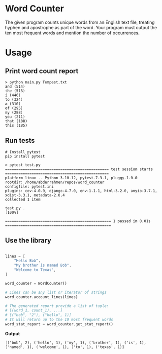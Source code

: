 # Word Counter

The given program counts unique words from an English text file, treating hyphen and apostrophe as part of the word. Your program must output the ten most frequent words and mention the number of occurrences.

# Usage

## Print word count report

```
> python main.py Tempest.txt
and (514)
the (513)
i (446)
to (324)
a (310)
of (295)
my (288)
you (211)
that (188)
this (185)
```

## Run tests

```
# Install pytest
pip install pytest
```

```
> pytest test.py
=============================================== test session starts ===============================================
platform linux -- Python 3.10.12, pytest-7.3.1, pluggy-1.0.0
rootdir: /home/abderrahmen/repos/word_counter
configfile: pytest.ini
plugins: cov-4.0.0, django-4.7.0, env-1.1.1, html-3.2.0, anyio-3.7.1, xdist-3.3.1, metadata-2.0.4
collected 1 item

test.py .                                                                                                   [100%]

================================================ 1 passed in 0.01s ================================================
```

## Use the library

```python

lines = [
    "Hello Bob",
    "My brother is named Bob",
    "Welcome to Texas",
]

word_counter = WordCounter()

# Lines can be any list or iterator of strings
word_counter.account_lines(lines)

# The generated report provide a list of tuple:
# [(word_1, count_1), ...]
# [("bob", "2"), ("hello", 1)]
# It will return up to the 10 most frequent words
word_stat_report = word_counter.get_stat_report()
```

**Output**

```
[('bob', 2), ('hello', 1), ('my', 1), ('brother', 1), ('is', 1), ('named', 1), ('welcome', 1), ('to', 1), ('texas', 1)]
```
